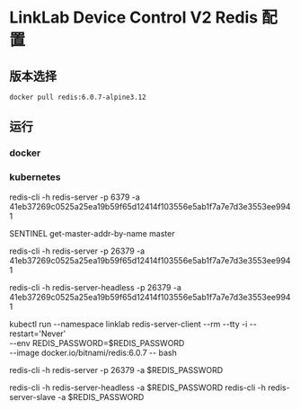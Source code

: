 # LinkLab Device Control V2 Redis 配置

## 版本选择

```shell
docker pull redis:6.0.7-alpine3.12
```

## 运行

### docker

### kubernetes

redis-cli -h redis-server -p 6379 -a 41eb37269c0525a25ea19b59f65d12414f103556e5ab1f7a7e7d3e3553ee9941

SENTINEL get-master-addr-by-name master

redis-cli -h redis-server -p 26379 -a 41eb37269c0525a25ea19b59f65d12414f103556e5ab1f7a7e7d3e3553ee9941

redis-cli -h redis-server-headless -p 26379 -a 41eb37269c0525a25ea19b59f65d12414f103556e5ab1f7a7e7d3e3553ee9941

kubectl run --namespace linklab redis-server-client --rm --tty -i --restart='Never' \
    --env REDIS_PASSWORD=$REDIS_PASSWORD \
   --image docker.io/bitnami/redis:6.0.7 -- bash

redis-cli -h redis-server -p 26379 -a $REDIS_PASSWORD

redis-cli -h redis-server-headless -a $REDIS_PASSWORD
   redis-cli -h redis-server-slave -a $REDIS_PASSWORD
